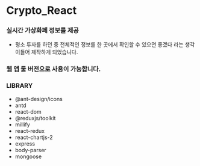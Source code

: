 # Crypto_React

### 실시간 가상화페 정보를 제공

- 평소 투자를 하던 중 전체적인 정보를 한 곳에서 확인할 수 있으면 좋겠다 라는 생각이들어 제작하게 되었습니다.

### 웹 앱 둘 버전으로 사용이 가능합니다.

### LIBRARY
- @ant-design/icons
- antd
- react-dom
- @reduxjs/toolkit
- millify
- react-redux
- react-chartjs-2
- express
- body-parser
- mongoose
